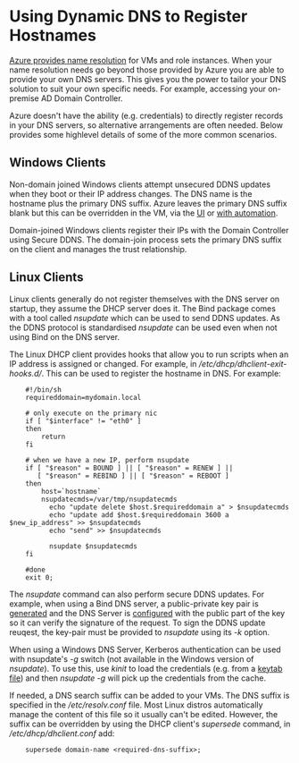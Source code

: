 <properties 
   pageTitle="Using Dynamic DNS to register hostnames"
   description="This page gives some details on how to setup Dynamic DNS to register hostnames in your own DNS servers."
   services="virtual-network"
   documentationCenter="na"
   authors="GarethBradshawMSFT"
   manager="carmonm"
   editor="tysonn" />

<tags 
   ms.service="virtual-network"
   ms.devlang="na"
   ms.topic="article"
   ms.tgt_pltfrm="na"
   ms.workload="infrastructure-services"
   ms.date="01/21/2016"
   ms.author="joaoma" />

# Using Dynamic DNS to Register Hostnames
[Azure provides name resolution](virtual-networks-name-resolution-for-vms-and-role-instances.md) for VMs and role instances.  When your name resolution needs go beyond those provided by Azure you are able to provide your own DNS servers.  This gives you the power to tailor your DNS solution to suit your own specific needs.  For example, accessing your on-premise AD Domain Controller.

Azure doesn't have the ability (e.g. credentials) to directly register records in your DNS servers, so alternative arrangements are often needed.  Below provides some highlevel details of some of the more common scenarios.

## Windows Clients
Non-domain joined Windows clients attempt unsecured DDNS updates when they boot or their IP address changes.  The DNS name is the hostname plus the primary DNS suffix.  Azure leaves the primary DNS suffix blank but this can be overridden in the VM, via the [UI](https://technet.microsoft.com/library/cc794784.aspx) or [with automation](https://social.technet.microsoft.com/forums/windowsserver/3720415a-6a9a-4bca-aa2a-6df58a1a47d7/change-primary-dns-suffix).  

Domain-joined Windows clients register their IPs with the Domain Controller using Secure DDNS.  The domain-join process sets the primary DNS suffix on the client and manages the trust relationship.

## Linux Clients
Linux clients generally do not register themselves with the DNS server on startup, they assume the DHCP server does it.  The Bind package comes with a tool called *nsupdate* which can be used to send DDNS updates.  As the DDNS protocol is standardised *nsupdate* can be used even when not using Bind on the DNS server.  

The Linux DHCP client provides hooks that allow you to run scripts when an IP address is assigned or changed.  For example, in */etc/dhcp/dhclient-exit-hooks.d/*.  This can be used to register the hostname in DNS. For example:

        #!/bin/sh
        requireddomain=mydomain.local

        # only execute on the primary nic
        if [ "$interface" != "eth0" ]
        then
            return
        fi

        # when we have a new IP, perform nsupdate
        if [ "$reason" = BOUND ] || [ "$reason" = RENEW ] || 
           [ "$reason" = REBIND ] || [ "$reason" = REBOOT ]
        then
            host=`hostname`
            nsupdatecmds=/var/tmp/nsupdatecmds
              echo "update delete $host.$requireddomain a" > $nsupdatecmds
              echo "update add $host.$requireddomain 3600 a $new_ip_address" >> $nsupdatecmds
              echo "send" >> $nsupdatecmds

              nsupdate $nsupdatecmds
        fi

        #done
        exit 0;

The *nsupdate* command can also perform secure DDNS updates.  For example, when using a Bind DNS server, a public-private key pair is [generated](http://linux.yyz.us/nsupdate/) and the DNS Server is [configured](http://linux.yyz.us/dns/ddns-server.html)  with the public part of the key so it can verify the signature of the request.  To sign the DDNS update reuqest, the key-pair must be provided to *nsupdate* using its *-k* option.

When using a Windows DNS Server, Kerberos authentication can be used with nsupdate's *-g* switch (not available in the Windows version of *nsupdate*).  To use this, use *kinit* to load the credentials (e.g. from a [keytab file](http://www.itadmintools.com/2011/07/creating-kerberos-keytab-files.html)) and then *nsupdate -g* will pick up the credentials from the cache.

If needed, a DNS search suffix can be added to your VMs.  The DNS suffix is specified in the */etc/resolv.conf* file.  Most Linux distros automatically manage the content of this file so it usually can't be edited.  However, the suffix can be overridden by using the DHCP client's *supersede* command, in */etc/dhcp/dhclient.conf* add:

        supersede domain-name <required-dns-suffix>;

